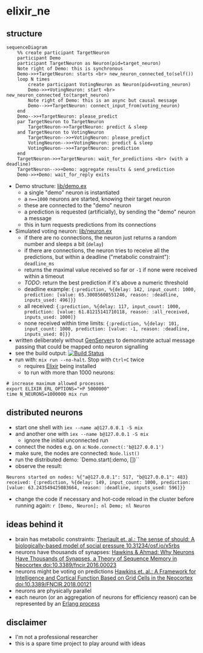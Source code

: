 # elixir_ne

## structure

```mermaid
sequenceDiagram
    %% create participant TargetNeuron
    participant Demo
    participant TargetNeuron as Neuron(pid=target_neuron)
    Note right of Demo: this is synchronous
    Demo->>+TargetNeuron: starts <br> new_neuron_connected_to(self())
    loop N times
        create participant VotingNeuron as Neuron(pid=voting_neuron)
        Demo->>+VotingNeuron: start <br> new_neuron_connected_to(target_neuron)
        Note right of Demo: this is an async but causal message
        Demo-->>+TargetNeuron: connect_input_from(voting_neuron)
    end
    Demo-->>+TargetNeuron: please_predict
    par TargetNeuron to TargetNeuron
        TargetNeuron->>TargetNeuron: predict & sleep
    and TargetNeuron to VotingNeuron
        TargetNeuron-->>+VotingNeuron: please_predict
        VotingNeuron-->>+VotingNeuron: predict & sleep
        VotingNeuron-->>+TargetNeuron: prediction
    end
    TargetNeuron->>+TargetNeuron: wait_for_predictions <br> (with a deadline)
    TargetNeuron-->>+Demo: aggregate results & send_prediction
    Demo->>+Demo: wait_for_reply exits
```

- Demo structure: [lib/demo.ex](lib/demo.ex)
  - a single "demo" neuron is instantiated
  - a `n==1000` neurons are started, knowing their target neuron
  - these are connected to the "demo" neuron
  - a prediction is requested (artificially), by sending the "demo" neuron a message
  - this in turn requests predictions from its connections
- Simulated voting neuron: [lib/neuron.ex](lib/neuron.ex)
  - if there are no connections, the neuron just returns a random number and sleeps a bit (`delay`)
  - if there are connections, the neuron tries to receive all the predictions, but within a deadline ("metabolic constraint"): `deadline_ms`
  - returns the maximal value received so far or `-1` if none were received within a timeout
  - *TODO*: return the best prediction if it's above a numeric threshold
  - deadline example: `{:prediction, %{delay: 142, input_count: 1000, prediction: [value: 65.30085608551246, reason: :deadline, inputs_used: 496]}}`
  - all received: `{:prediction, %{delay: 117, input_count: 1000, prediction: [value: 61.81215141710118, reason: :all_received, inputs_used: 1000]}`
  - none received within time limits: `{:prediction, %{delay: 101, input_count: 1000, prediction: [value: -1, reason: :deadline, inputs_used: 0]}}`
- written deliberately without [GenServer](https://hexdocs.pm/elixir/GenServer.html)s to demonstrate actual message passing that could be mapped onto neuron signalling
- see the build output: [![Build Status](https://travis-ci.org/d-led/elixir_ne.svg?branch=master)](https://travis-ci.org/d-led/elixir_ne)
- run with: `mix run --no-halt`. Stop with `Ctrl+C` twice
  - requires [Elixir](https://elixir-lang.org/install.html) being installed
  - to run with more than 1000 neurons:

```shell
# increase maximum allowed processes
export ELIXIR_ERL_OPTIONS="+P 5000000"
time N_NEURONS=1000000 mix run
```

## distributed neurons

- start one shell with `iex --name a@127.0.0.1 -S mix`
- and another one with `iex --name b@127.0.0.1 -S mix`
  - ignore the initial unconnected run
- connect the nodes e.g. on `a`: `Node.connect(:'b@127.0.0.1')`
- make sure, the nodes are connected: `Node.list()`
- run the distributed demo: `Demo.start(:demo, [])``
- observe the result:

```shell
Neurons started on nodes: %{"a@127.0.0.1": 517, "b@127.0.0.1": 483}
received: {:prediction, %{delay: 149, input_count: 1000, prediction: [value: 63.243549425083664, reason: :deadline, inputs_used: 596]}}
```

- change the code if necessary and hot-code reload in the cluster before running again:
  `r [Demo, Neuron]; nl Demo; nl Neuron`

## ideas behind it

- brain has metabolic constraints: [Theriault et. al.: The sense of should: A biologically-based model of social pressure 10.31234/osf.io/x5rbs](https://psyarxiv.com/x5rbs/)
- neurons have thousands of synapses: [Hawkins & Ahmad: Why Neurons Have Thousands of Synapses, a Theory of Sequence Memory in Neocortex doi:10.3389/fncir.2016.00023](https://www.frontiersin.org/articles/10.3389/fncir.2016.00023/full)
- neurons might be voting on predictions [Hawkins et. al.: A Framework for Intelligence and Cortical Function Based on Grid Cells in the Neocortex doi:10.3389/FNCIR.2018.00121](https://numenta.com/neuroscience-research/research-publications/papers/thousand-brains-theory-of-intelligence-companion-paper/)
- neurons are physically parallel
- each neuron (or an aggregation of neurons for efficiency reason) can be represented by an [Erlang process](https://en.wikipedia.org/wiki/Erlang_(programming_language)#Erlang_Worldview)

## disclaimer

- I'm not a professional researcher
- this is a spare time project to play around with ideas
